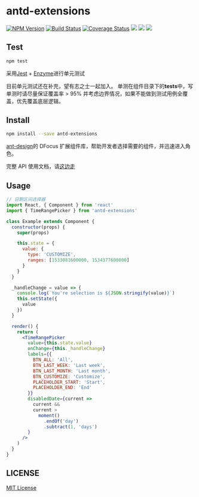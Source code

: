 # antd-extensions

[![NPM Version][npm-image]][npm-url]
[![Build Status][travis-image]][travis-url]
[![Coverage Status][coverage-image]][coverage-url]
![][david-url]
![][dt-url]
![][license-url]

## Test

```bash
npm test
```

采用[Jest](https://jestjs.io/en/) + [Enzyme](https://airbnb.io/enzyme/)进行单元测试

目前单元测试还在补充，望有志之士一起加入。
单测在组件目录下的**tests**中，写单测时请尽量保证覆盖率 > 95% 并考虑边界情况，如果不能做到测试用例全覆盖，优先覆盖底层逻辑。

## Install

```bash
npm install --save antd-extensions
```

[ant-design](https://ant.design/)的 DFocus 扩展组件库，帮助开发者选择需要的组件，并迅速进入角色。

完整 API 使用文档，请[这边走](https://DFocusGroup.github.io/antd-extensions)

## Usage

```jsx
// 日期区间选择器
import React, { Component } from 'react'
import { TimeRangePicker } from 'antd-extensions'

class Example extends Component {
  constructor(props) {
    super(props)

    this.state = {
      value: {
        type: 'CUSTOMIZE',
        ranges: [1533081600000, 1534377600000]
      }
    }
  }

  _handleChange = value => {
    console.log(`You're selection is ${JSON.stringify(value)}`)
    this.setState({
      value
    })
  }

  render() {
    return (
      <TimeRangePicker
        value={this.state.value}
        onChange={this._handleChange}
        labels={{
          BTN_ALL: 'All',
          BTN_LAST_WEEK: 'Last week',
          BTN_LAST_MONTH: 'Last month',
          BTN_CUSTOMIZE: 'Customize',
          PLACEHOLDER_START: 'Start',
          PLACEHOLDER_END: 'End'
        }}
        disabledDate={current =>
          current &&
          current >
            moment()
              .endOf('day')
              .subtract(1, 'days')
        }
      />
    )
  }
}
```

## LICENSE

[MIT License](https://raw.githubusercontent.com/DFocusGroup/antd-extensions/master/LICENSE)

[npm-url]: https://npmjs.org/package/antd-extensions
[npm-image]: https://badge.fury.io/js/antd-extensions.png
[david-url]: https://david-dm.org/DFocusGroup/antd-extensions.png
[travis-image]: https://api.travis-ci.com/DFocusGroup/antd-extensions.svg?branch=master
[travis-url]: https://travis-ci.com/DFocusGroup/antd-extensions
[coverage-image]: https://coveralls.io/repos/github/DFocusGroup/antd-extensions/badge.svg?branch=master
[coverage-url]: https://coveralls.io/github/DFocusGroup/antd-extensions
[dt-url]: https://img.shields.io/npm/dt/antd-extensions.svg
[license-url]: https://img.shields.io/npm/l/antd-extensions.svg
